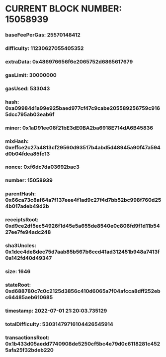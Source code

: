 # CURRENT BLOCK NUMBER: 15058939

### baseFeePerGas: 25570148412
### difficulty: 11230627055405352
### extraData: 0x486976656f6e2065752d6865617679
### gasLimit: 30000000
### gasUsed: 533043
### hash: 0xa09984d1a99e925baed977cf47c9cabe205589256759c9165dcc795ab03eab6f
### miner: 0x1aD91ee08f21bE3dE0BA2ba6918E714dA6B45836
### mixHash: 0xeffce2c27a4813cf29560d93517b4abd5d48945a90f47a594d0b04fdea85fc13
### nonce: 0xf6dc7da03692bac3
### number: 15058939
### parentHash: 0x66ca73c8af64a7f137eee4f1ad9c27f4d7bb52bc998f760d254b017adeb49d2b
### receiptsRoot: 0xd9ce2df5ec54926f1d45e5a655de8540e0c806fd9f1d11b5427ee7fe94adc248
### sha3Uncles: 0x1dcc4de8dec75d7aab85b567b6ccd41ad312451b948a7413f0a142fd40d49347
### size: 1646
### stateRoot: 0xd688780c7c0c2125d3856c410d6065a7f04afcca8dff252ebc64485aeb610685
### timestamp: 2022-07-01 21:20:03.735129
### totalDifficulty: 53031479716104426545914
### transactionsRoot: 0x1b433d05aedd7740908de5250cf5bc4e79d0c6118281c4525afa25f32bdeb220
